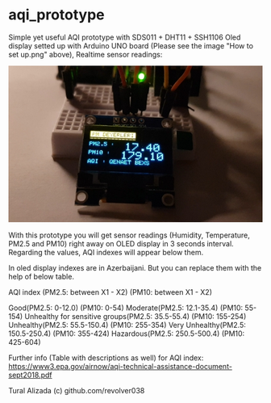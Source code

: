 # aqi_prototype
Simple yet useful AQI prototype with SDS011 + DHT11 + SSH1106 Oled display setted up with Arduino UNO board (Please see the image "How to set up.png" above), 
Realtime sensor readings:

![alt text](https://raw.githubusercontent.com/revolver038/aqi_prototype/master/OLED%20Display.jpg)

With this prototype you will get sensor readings (Humidity, Temperature, PM2.5 and PM10) right away on OLED display in 3 seconds interval. Regarding the values, 
AQI indexes will appear below them.

In oled display indexes are in Azerbaijani. But you can replace them with the help of below table. 


AQI index (PM2.5: between X1 - X2) (PM10: between X1 - X2)

Good(PM2.5: 0-12.0) (PM10: 0-54)
Moderate(PM2.5: 12.1-35.4) (PM10: 55-154)
Unhealthy 
for sensitive 
groups(PM2.5: 35.5-55.4) (PM10: 155-254)
Unhealthy(PM2.5: 55.5-150.4) (PM10: 255-354)
Very Unhealthy(PM2.5: 150.5-250.4) (PM10: 355-424)
Hazardous(PM2.5: 250.5-500.4) (PM10: 425-604)

Further info (Table with descriptions as well) for AQI index: https://www3.epa.gov/airnow/aqi-technical-assistance-document-sept2018.pdf

Tural Alizada (c)
github.com/revolver038
